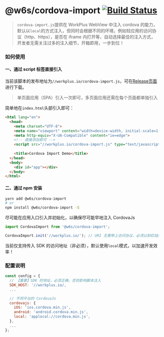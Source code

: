 # @w6s/cordova-import [![Build Status](https://travis-ci.org/WorkPlusFE/cordova-import.svg?branch=master)](https://travis-ci.org/WorkPlusFE/cordova-import)

> `cordova-import.js`提供在 WorkPlus WebView 中注入 cordova 的能力，默认以`local`的方式注入，但同时会根据不同的环境，例如轻应用的访问协议（http、https），是否在 iframe 内打开等，自动选择最佳的注入方式，开发者无需关注过多的注入细节，开箱即用，一步到位！

### 如何使用

#### 一、通过 script 标签直接引入

当前该脚本的发布地址为`//workplus.io/cordova-import.js`，可在[Release页面](https://github.com/WorkPlusFE/cordova-import/releases/tag/v1.0)进行下载。

> 单页面应用（SPA）引入一次即可，多页面应用还需在每个页面都单独引入

简单地在`index.html`头部引入即可：

```html
<html lang="en">
  <head>
    <meta charset="UTF-8">
    <meta name="viewport" content="width=device-width, initial-scale=1.0">
    <meta http-equiv="X-UA-Compatible" content="ie=edge">
    <!-- 直接添加即可 -->
    <script src="//workplus.io/cordova-import.js" type="text/javascript"></script>
    
    <title>Cordova Import Demo</title>
  </head>
  <body>
    <div id="app"></div> 
  </body>
</html>
```

#### 二、通过 npm 安装

```bash
yarn add @w6s/cordova-import
# or 
npm install @w6s/cordova-import -S
```

尽可能在应用入口引入并初始化，以确保尽可能早地注入 CordovaJs

```js
import CordovaImport from '@w6s/cordova-import';

CordovaImport.init('//workplus.io/'); // URI 无需带上访问协议，必须以斜杠结尾
```

当前仅支持传入 SDK 的访问地址（非必须），默认使用`local`模式，以加速开发效率！


### 配置说明

```js
const config = {
  // 【重要】SDK 的地址，必须正确，否则影响脚本注入
  SDK_HOST: '//workplus.io/,
  ...

  // 不同平台的 CordovaJs
  cordovajs: {
    iOS: 'ios.cordova.min.js',
    android: 'android.cordova.min.js',
    local: 'applocal://cordova.min.js',
  },
  ...
};
```



